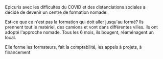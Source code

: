 Epicuris avec les difficultés du COVID et des distanciations sociales a décidé de devenir un centre de formation nomade. 

Est-ce que ce n'est pas la formation qui doit aller jusqu'au formé? Ils prennent tout le matériel, des camions et vont dans différentes villes. Ils ont adopté l'approche nomade. Tous les 6 mois, ils bougent, réaménagent un local.

Elle forme les formateurs, fait la comptabilité, les appels à projets, à financement